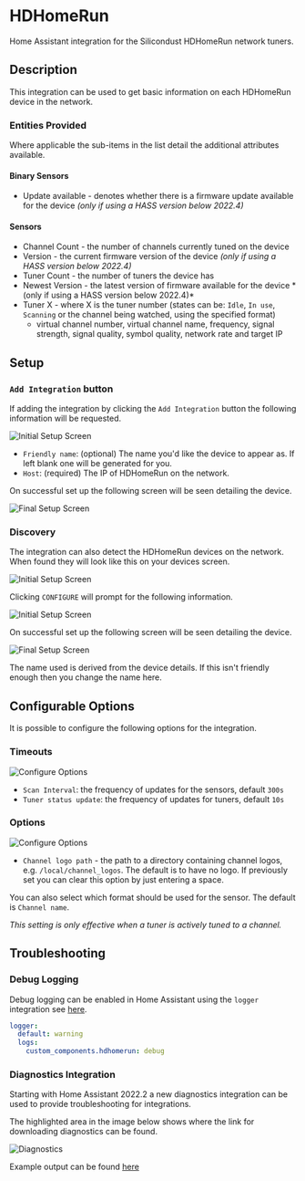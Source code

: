 
# HDHomeRun

Home Assistant integration for the Silicondust HDHomeRun network tuners.

## Description

This integration can be used to get basic information on each HDHomeRun 
device in the network.

### Entities Provided
Where applicable the sub-items in the list detail the additional attributes 
available.

#### Binary Sensors

- Update available - denotes whether there is a firmware update available 
  for the device *(only if using a HASS version below 2022.4)*

#### Sensors

- Channel Count - the number of channels currently tuned on the device
- Version - the current firmware version of the device *(only if using a 
  HASS version below 2022.4)* 
- Tuner Count - the number of tuners the device has
- Newest Version - the latest version of firmware available for the device *
  (only if using a HASS version below 2022.4)*
- Tuner X - where X is the tuner number (states can be: `Idle`, `In use`, 
  `Scanning` or the channel being watched, using the specified format)
  - virtual channel number, virtual channel name, frequency, signal strength,
    signal quality, symbol quality, network rate and target IP 

## Setup

### `Add Integration` button

If adding the integration by clicking the `Add Integration` button the 
following information will be requested. 

![Initial Setup Screen](images/step_user.png)

- `Friendly name`: (optional) The name you'd like the device to appear as. 
  If left blank one will be generated for you. 
- `Host`: (required) The IP of HDHomeRun on the network.

On successful set up the following screen will be seen detailing the device.

![Final Setup Screen](images/setup_finish.png)

### Discovery

The integration can also detect the HDHomeRun devices on the network. When 
found they will look like this on your devices screen.

![Initial Setup Screen](images/discovered.png)

Clicking `CONFIGURE` will prompt for the following information.

![Initial Setup Screen](images/discovered_details.png)

On successful set up the following screen will be seen detailing the device.

![Final Setup Screen](images/setup_finish.png)

The name used is derived from the device details. If this isn't friendly 
enough then you change the name here.

## Configurable Options

It is possible to configure the following options for the integration.

### Timeouts

![Configure Options](images/config_timeouts.png)

- `Scan Interval`: the frequency of updates for the sensors, default `300s`
- `Tuner status update`: the frequency of updates for tuners, default `10s`

### Options

![Configure Options](images/config_options.png)

- `Channel logo path` - the path to a directory containing channel logos, 
  e.g. `/local/channel_logos`. The default is to have no logo. If previously 
  set you can clear this option by just entering a space.

You can also select which format should be used for the sensor. The 
default is `Channel name`.

*This setting is only effective when a tuner is actively tuned to a channel.*

## Troubleshooting

### Debug Logging

Debug logging can be enabled in Home Assistant using the `logger` 
integration see [here](https://www.home-assistant.io/integrations/logger/).

```yaml
logger:
  default: warning
  logs:
    custom_components.hdhomerun: debug
```

### Diagnostics Integration

Starting with Home Assistant 2022.2 a new diagnostics integration can be 
used to provide troubleshooting for integrations.

The highlighted area in the image below shows where the link for downloading 
diagnostics can be found.

![Diagnostics](images/diagnostics.png)

Example output can be found [here](examples/diagnostics_output.json)
